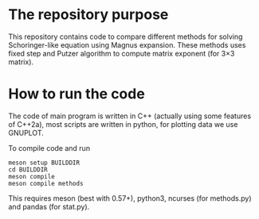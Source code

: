 # The repository purpose

This repository contains code to compare different methods for solving
Schoringer-like equation using Magnus expansion. These methods uses fixed step
and Putzer algorithm to compute matrix exponent (for 3×3 matrix).

# How to run the code

The code of main program is written in C++ (actually using some features of
C++2a), most scripts are written in python, for plotting data we use GNUPLOT.

To compile code and run

    meson setup BUILDDIR
    cd BUILDDIR
    meson compile
    meson compile methods

This requires meson (best with 0.57+), python3, ncurses (for methods.py) and
pandas (for stat.py).
